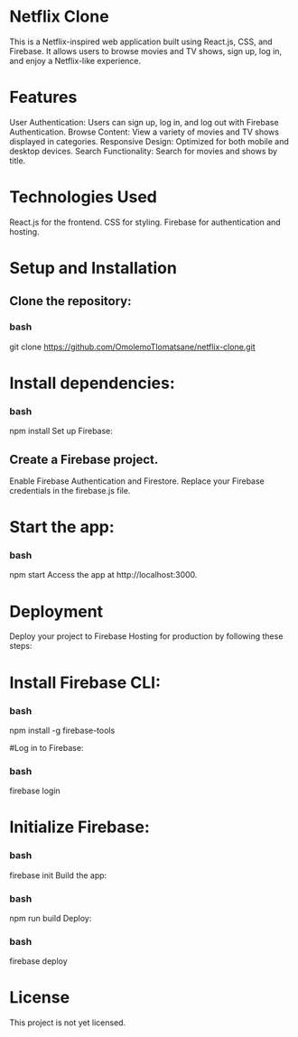# Netflix Clone
This is a Netflix-inspired web application built using React.js, CSS, and Firebase. It allows users to browse movies and TV shows, sign up, log in, and enjoy a Netflix-like experience.

# Features
User Authentication: Users can sign up, log in, and log out with Firebase Authentication.
Browse Content: View a variety of movies and TV shows displayed in categories.
Responsive Design: Optimized for both mobile and desktop devices.
Search Functionality: Search for movies and shows by title.
# Technologies Used
React.js for the frontend.
CSS for styling.
Firebase for authentication and hosting.

# Setup and Installation
## Clone the repository:

### bash
git clone https://github.com/OmolemoTlomatsane/netflix-clone.git

# Install dependencies:

### bash
npm install
Set up Firebase:

## Create a Firebase project.
Enable Firebase Authentication and Firestore.
Replace your Firebase credentials in the firebase.js file.

# Start the app:

### bash
npm start
Access the app at http://localhost:3000.

# Deployment
Deploy your project to Firebase Hosting for production by following these steps:

# Install Firebase CLI:

### bash
npm install -g firebase-tools


#Log in to Firebase:

### bash
firebase login

# Initialize Firebase:

### bash
firebase init
Build the app:

### bash
npm run build
Deploy:

### bash
firebase deploy

# License
This project is not yet licensed.
